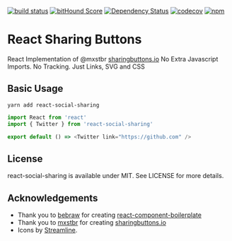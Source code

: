 [![build status](https://secure.travis-ci.org/SaraVieira/react-social-sharing.svg)](http://travis-ci.org/SaraVieira/react-social-sharing) [![bitHound Score](https://www.bithound.io/github/SaraVieira/react-social-sharing/badges/score.svg)](https://www.bithound.io/github/SaraVieira/react-social-sharing) [![Dependency Status](https://david-dm.org/SaraVieira/react-social-sharing.svg)](https://david-dm.org/SaraVieira/react-social-sharing) [![codecov](https://codecov.io/gh/SaraVieira/react-social-sharing/branch/master/graph/badge.svg)](https://codecov.io/gh/SaraVieira/react-social-sharing) [![npm](https://img.shields.io/npm/v/react-social-sharing.svg)](https://www.npmjs.com/package/react-social-sharing)

# React Sharing Buttons

React Implementation of @mxstbr [sharingbuttons.io](http://sharingbuttons.io/) No Extra Javascript Imports. No Tracking. Just Links, SVG and CSS

## Basic Usage

```
yarn add react-social-sharing
```

```js
import React from 'react'
import { Twitter } from 'react-social-sharing'

export default () => <Twitter link="https://github.com" />
```

## License

react-social-sharing is available under MIT. See LICENSE for more details.

## Acknowledgements

* Thank you to [bebraw](https://github.com/bebraw) for creating [react-component-boilerplate](https://github.com/survivejs/react-component-boilerplate)
* Thank you to [mxstbr](https://github.com/mxstbr) for creating [sharingbuttons.io](https://github.com/mxstbr/sharingbuttons.io)
* Icons by [Streamline](http://streamlineicons.com/).
